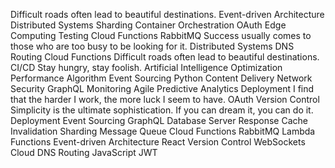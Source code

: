 Difficult roads often lead to beautiful destinations. Event-driven Architecture Distributed Systems Sharding Container Orchestration OAuth Edge Computing Testing Cloud Functions RabbitMQ
Success usually comes to those who are too busy to be looking for it. Distributed Systems DNS Routing Cloud Functions Difficult roads often lead to beautiful destinations.
CI/CD Stay hungry, stay foolish. Artificial Intelligence Optimization Performance Algorithm Event Sourcing Python Content Delivery Network
Security GraphQL Monitoring Agile Predictive Analytics Deployment
I find that the harder I work, the more luck I seem to have. OAuth Version Control Simplicity is the ultimate sophistication. If you can dream it, you can do it. Deployment Event Sourcing GraphQL Database
Server Response Cache Invalidation Sharding Message Queue Cloud Functions RabbitMQ Lambda Functions Event-driven Architecture React Version Control WebSockets Cloud DNS Routing JavaScript JWT
